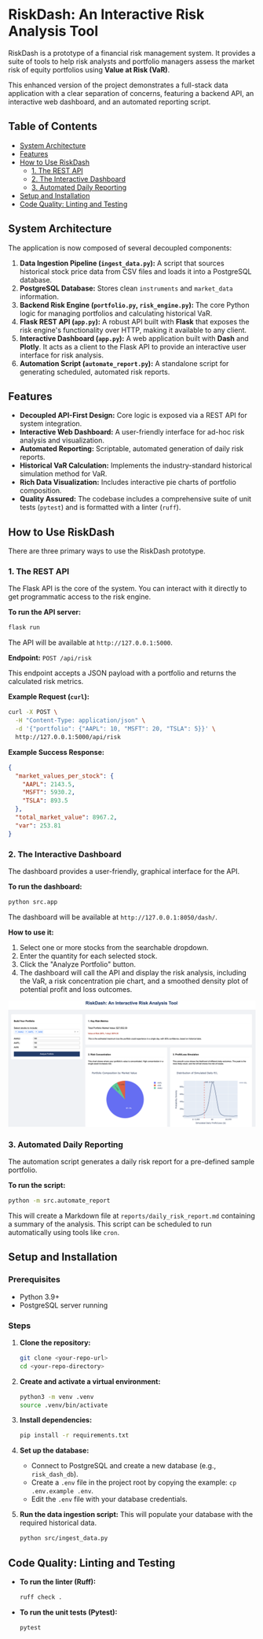 # RiskDash: An Interactive Risk Analysis Tool

RiskDash is a prototype of a financial risk management system. It provides a suite of tools to help risk analysts and portfolio managers assess the market risk of equity portfolios using **Value at Risk (VaR)**.

This enhanced version of the project demonstrates a full-stack data application with a clear separation of concerns, featuring a backend API, an interactive web dashboard, and an automated reporting script.

## Table of Contents
- [System Architecture](#system-architecture)
- [Features](#features)
- [How to Use RiskDash](#how-to-use-riskdash)
  - [1. The REST API](#1-the-rest-api)
  - [2. The Interactive Dashboard](#2-the-interactive-dashboard)
  - [3. Automated Daily Reporting](#3-automated-daily-reporting)
- [Setup and Installation](#setup-and-installation)
- [Code Quality: Linting and Testing](#code-quality-linting-and-testing)

## System Architecture

The application is now composed of several decoupled components:

1.  **Data Ingestion Pipeline (`ingest_data.py`):** A script that sources historical stock price data from CSV files and loads it into a PostgreSQL database.
2.  **PostgreSQL Database:** Stores clean `instruments` and `market_data` information.
3.  **Backend Risk Engine (`portfolio.py`, `risk_engine.py`):** The core Python logic for managing portfolios and calculating historical VaR.
4.  **Flask REST API (`app.py`):** A robust API built with **Flask** that exposes the risk engine's functionality over HTTP, making it available to any client.
5.  **Interactive Dashboard (`app.py`):** A web application built with **Dash** and **Plotly**. It acts as a client to the Flask API to provide an interactive user interface for risk analysis.
6.  **Automation Script (`automate_report.py`):** A standalone script for generating scheduled, automated risk reports.


## Features

* **Decoupled API-First Design:** Core logic is exposed via a REST API for system integration.
* **Interactive Web Dashboard:** A user-friendly interface for ad-hoc risk analysis and visualization.
* **Automated Reporting:** Scriptable, automated generation of daily risk reports.
* **Historical VaR Calculation:** Implements the industry-standard historical simulation method for VaR.
* **Rich Data Visualization:** Includes interactive pie charts of portfolio composition.
* **Quality Assured:** The codebase includes a comprehensive suite of unit tests (`pytest`) and is formatted with a linter (`ruff`).

## How to Use RiskDash

There are three primary ways to use the RiskDash prototype.

### 1. The REST API

The Flask API is the core of the system. You can interact with it directly to get programmatic access to the risk engine.

**To run the API server:**
```bash
flask run
```
The API will be available at `http://127.0.0.1:5000`.

**Endpoint:** `POST /api/risk`

This endpoint accepts a JSON payload with a portfolio and returns the calculated risk metrics.

**Example Request (`curl`):**
```bash
curl -X POST \
  -H "Content-Type: application/json" \
  -d '{"portfolio": {"AAPL": 10, "MSFT": 20, "TSLA": 5}}' \
  http://127.0.0.1:5000/api/risk
```

**Example Success Response:**
```json
{
  "market_values_per_stock": {
    "AAPL": 2143.5,
    "MSFT": 5930.2,
    "TSLA": 893.5
  },
  "total_market_value": 8967.2,
  "var": 253.81
}
```

### 2. The Interactive Dashboard

The dashboard provides a user-friendly, graphical interface for the API.

**To run the dashboard:**
```bash
python src.app
```
The dashboard will be available at `http://127.0.0.1:8050/dash/`.

**How to use it:**
1.  Select one or more stocks from the searchable dropdown.
2.  Enter the quantity for each selected stock.
3.  Click the "Analyze Portfolio" button.
4.  The dashboard will call the API and display the risk analysis, including the VaR, a risk concentration pie chart, and a smoothed density plot of potential profit and loss outcomes.

![Dashboard Screenshot](./screenshots/ss_1.png)

### 3. Automated Daily Reporting

The automation script generates a daily risk report for a pre-defined sample portfolio.

**To run the script:**
```bash
python -m src.automate_report
```

This will create a Markdown file at `reports/daily_risk_report.md` containing a summary of the analysis. This script can be scheduled to run automatically using tools like `cron`.

## Setup and Installation

### Prerequisites
* Python 3.9+
* PostgreSQL server running

### Steps
1.  **Clone the repository:**
    ```bash
    git clone <your-repo-url>
    cd <your-repo-directory>
    ```

2.  **Create and activate a virtual environment:**
    ```bash
    python3 -m venv .venv
    source .venv/bin/activate
    ```

3.  **Install dependencies:**
    ```bash
    pip install -r requirements.txt
    ```

4.  **Set up the database:**
    * Connect to PostgreSQL and create a new database (e.g., `risk_dash_db`).
    * Create a `.env` file in the project root by copying the example: `cp .env.example .env`.
    * Edit the `.env` file with your database credentials.

5.  **Run the data ingestion script:**
    This will populate your database with the required historical data.
    ```bash
    python src/ingest_data.py
    ```

## Code Quality: Linting and Testing

*   **To run the linter (Ruff):**
    ```bash
    ruff check .
    ```
*   **To run the unit tests (Pytest):**
    ```bash
    pytest
    ```

